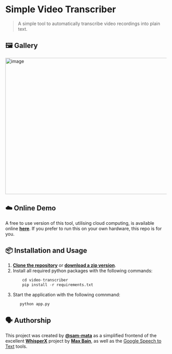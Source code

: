 # Simple Video Transcriber
> A simple tool to automatically transcribe video recordings into plain text.


## 🖼️ Gallery
<img width="1098" height="427" alt="image" src="https://github.com/user-attachments/assets/c86d5c26-bff5-4a26-bd6b-fa1a8657aa45" />


## ☁️ Online Demo
A free to use version of this tool, utilising cloud computing, is available online **[here](https://huggingface.co/spaces/sam-mata/Lecture-Transcriber)**.
If you prefer to run this on your own hardware, this repo is for you.


## 📦 Installation and Usage
1. **[Clone the repository](https://github.com/sam-mata/video-transcriber.git)** or **[download a zip version](https://github.com/sam-mata/video-transcriber/archive/refs/heads/main.zip)**.
2. Install all required python packages with the following commands:
    ```python
        cd video-transcriber
        pip install -r requirements.txt
    ```
3. Start the application with the following comnmand:
   ```python
      python app.py
   ```


## 🗣️ Authorship
This project was created by **[@sam-mata](https://github.com/sam-mata)** as a simplified frontend of the excellent **[WhisperX](https://github.com/m-bain/whisperX)** project by **[Max Bain](https://github.com/m-bain)**, as well as the [Google Speech to Text](https://cloud.google.com/speech-to-text) tools.
